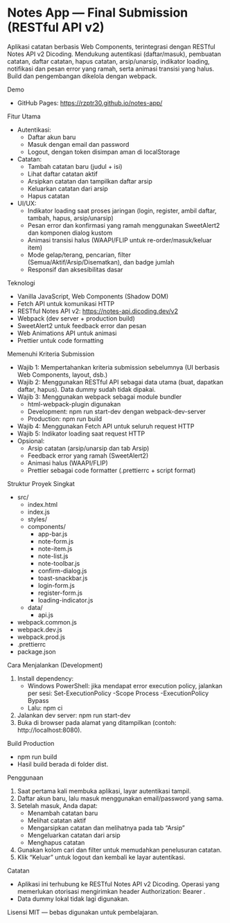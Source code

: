 # Notes App — Final Submission (RESTful API v2)

Aplikasi catatan berbasis Web Components, terintegrasi dengan RESTful Notes API v2 Dicoding. Mendukung autentikasi (daftar/masuk), pembuatan catatan, daftar catatan, hapus catatan, arsip/unarsip, indikator loading, notifikasi dan pesan error yang ramah, serta animasi transisi yang halus. Build dan pengembangan dikelola dengan webpack.

Demo
- GitHub Pages: https://rzptr30.github.io/notes-app/

Fitur Utama
- Autentikasi:
  - Daftar akun baru
  - Masuk dengan email dan password
  - Logout, dengan token disimpan aman di localStorage
- Catatan:
  - Tambah catatan baru (judul + isi)
  - Lihat daftar catatan aktif
  - Arsipkan catatan dan tampilkan daftar arsip
  - Keluarkan catatan dari arsip
  - Hapus catatan
- UI/UX:
  - Indikator loading saat proses jaringan (login, register, ambil daftar, tambah, hapus, arsip/unarsip)
  - Pesan error dan konfirmasi yang ramah menggunakan SweetAlert2 dan komponen dialog kustom
  - Animasi transisi halus (WAAPI/FLIP untuk re-order/masuk/keluar item)
  - Mode gelap/terang, pencarian, filter (Semua/Aktif/Arsip/Disematkan), dan badge jumlah
  - Responsif dan aksesibilitas dasar

Teknologi
- Vanilla JavaScript, Web Components (Shadow DOM)
- Fetch API untuk komunikasi HTTP
- RESTful Notes API v2: https://notes-api.dicoding.dev/v2
- Webpack (dev server + production build)
- SweetAlert2 untuk feedback error dan pesan
- Web Animations API untuk animasi
- Prettier untuk code formatting

Memenuhi Kriteria Submission
- Wajib 1: Mempertahankan kriteria submission sebelumnya (UI berbasis Web Components, layout, dsb.)
- Wajib 2: Menggunakan RESTful API sebagai data utama (buat, dapatkan daftar, hapus). Data dummy sudah tidak dipakai.
- Wajib 3: Menggunakan webpack sebagai module bundler
  - html-webpack-plugin digunakan
  - Development: npm run start-dev dengan webpack-dev-server
  - Production: npm run build
- Wajib 4: Menggunakan Fetch API untuk seluruh request HTTP
- Wajib 5: Indikator loading saat request HTTP
- Opsional:
  - Arsip catatan (arsip/unarsip dan tab Arsip)
  - Feedback error yang ramah (SweetAlert2)
  - Animasi halus (WAAPI/FLIP)
  - Prettier sebagai code formatter (.prettierrc + script format)

Struktur Proyek Singkat
- src/
  - index.html
  - index.js
  - styles/
  - components/
    - app-bar.js
    - note-form.js
    - note-item.js
    - note-list.js
    - note-toolbar.js
    - confirm-dialog.js
    - toast-snackbar.js
    - login-form.js
    - register-form.js
    - loading-indicator.js
  - data/
    - api.js
- webpack.common.js
- webpack.dev.js
- webpack.prod.js
- .prettierrc
- package.json

Cara Menjalankan (Development)
1) Install dependency:
   - Windows PowerShell: jika mendapat error execution policy, jalankan per sesi:
     Set-ExecutionPolicy -Scope Process -ExecutionPolicy Bypass
   - Lalu:
     npm ci
2) Jalankan dev server:
   npm run start-dev
3) Buka di browser pada alamat yang ditampilkan (contoh: http://localhost:8080).

Build Production
- npm run build
- Hasil build berada di folder dist.

Penggunaan
1) Saat pertama kali membuka aplikasi, layar autentikasi tampil.
2) Daftar akun baru, lalu masuk menggunakan email/password yang sama.
3) Setelah masuk, Anda dapat:
   - Menambah catatan baru
   - Melihat catatan aktif
   - Mengarsipkan catatan dan melihatnya pada tab “Arsip”
   - Mengeluarkan catatan dari arsip
   - Menghapus catatan
4) Gunakan kolom cari dan filter untuk memudahkan penelusuran catatan.
5) Klik “Keluar” untuk logout dan kembali ke layar autentikasi.

Catatan
- Aplikasi ini terhubung ke RESTful Notes API v2 Dicoding. Operasi yang memerlukan otorisasi mengirimkan header Authorization: Bearer <token>.
- Data dummy lokal tidak lagi digunakan.

Lisensi
MIT — bebas digunakan untuk pembelajaran.